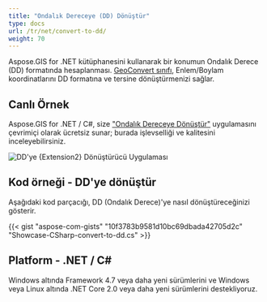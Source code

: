 ```yaml
---
title: "Ondalık Dereceye (DD) Dönüştür"
type: docs
url: /tr/net/convert-to-dd/
weight: 70
---
```


Aspose.GIS for .NET kütüphanesini kullanarak bir konumun Ondalık Derece (DD) formatında hesaplanması. [GeoConvert sınıfı](https://reference.aspose.com/gis/net/aspose.gis/geoconvert), Enlem/Boylam koordinatlarını DD formatına ve tersine dönüştürmenizi sağlar.

## **Canlı Örnek**

Aspose.GIS for .NET / C#, size ["Ondalık Dereceye Dönüştür"](https://products.aspose.app/gis/coordinates/convert-to-dd) uygulamasını çevrimiçi olarak ücretsiz sunar; burada işlevselliği ve kalitesini inceleyebilirsiniz.

![DD'ye {Extension2} Dönüştürücü Uygulaması](coordinates.png)

## **Kod örneği - DD'ye dönüştür**

Aşağıdaki kod parçacığı, DD (Ondalık Derece)'ye nasıl dönüştüreceğinizi gösterir.

{{< gist "aspose-com-gists" "10f3783b9581d10bc69dbada42705d2c" "Showcase-CSharp-convert-to-dd.cs" >}}

## **Platform - .NET / C#**

Windows altında Framework 4.7 veya daha yeni sürümlerini ve Windows veya Linux altında .NET Core 2.0 veya daha yeni sürümlerini destekliyoruz.
